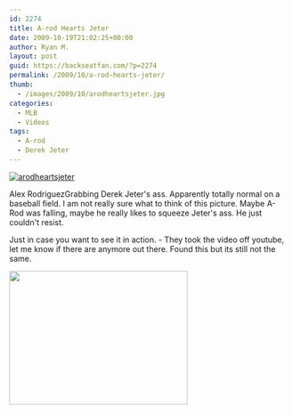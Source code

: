```yaml
---
id: 2274
title: A-rod Hearts Jeter
date: 2009-10-19T21:02:25+00:00
author: Ryan M.
layout: post
guid: https://backseatfan.com/?p=2274
permalink: /2009/10/a-rod-hearts-jeter/
thumb:
  - /images/2009/10/arodheartsjeter.jpg
categories:
  - MLB
  - Videos
tags:
  - A-rod
  - Derek Jeter
---
```


<div class="entry">
  <p>
    <a href="/images/2009/10/arodheartsjeter.jpg"><img class="alignnone size-full wp-image-2275" title="arodheartsjeter" src="/images/2009/10/arodheartsjeter.jpg" alt="arodheartsjeter" width="600" height="399" srcset="/images/2009/10/arodheartsjeter.jpg 600w, /images/2009/10/arodheartsjeter-300x199.jpg 300w" sizes="(max-width: 600px) 100vw, 600px" /></a>
  </p>

  <p>
    Alex RodriguezGrabbing Derek Jeter's ass. Apparently totally normal on a baseball field. I am not really sure what to think of this picture. Maybe A-Rod was falling, maybe he really likes to squeeze Jeter's ass. He just couldn't resist.
  </p>

  <p>
    Just in case you want to see it in action. - They took the video off youtube, let me know if there are anymore out there. Found this but its still not the same.
  </p>

  <p>
    <img class="alignnone" title="arodjeter" src="https://i265.photobucket.com/albums/ii219/losloseeboy/arodian.gif" alt="" width="320" height="240" />
  </p>
</div>
